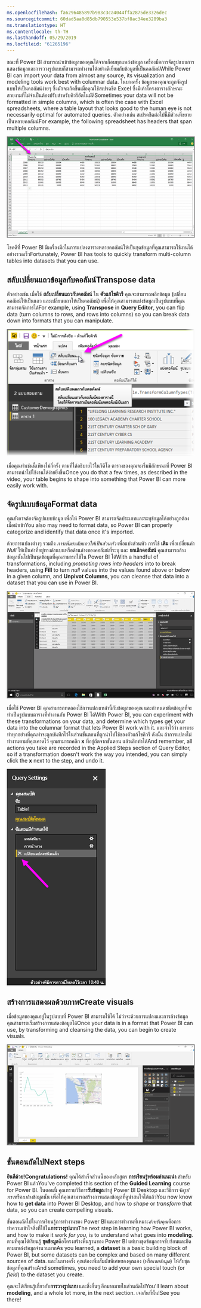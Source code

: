 ```yaml
---
ms.openlocfilehash: fa6296485897b983c3ca4044ffa2875de3326dec
ms.sourcegitcommit: 60dad5aa0d85db790553e537bf8ac34ee3289ba3
ms.translationtype: HT
ms.contentlocale: th-TH
ms.lasthandoff: 05/29/2019
ms.locfileid: "61265196"
---
```

<span data-ttu-id="70d4d-101">ขณะที่ Power BI สามารถนำเข้าข้อมูลของคุณได้จากเกือบทุกแหล่งข้อมูล เครื่องมือการจัดรูปแบบการแสดงข้อมูลและการวางรูปแบบก็สามารถทำงานได้อย่างดีเยี่ยมกับข้อมูลที่เป็นคอลัมน์</span><span class="sxs-lookup"><span data-stu-id="70d4d-101">While Power BI can import your data from almost any source, its visualization and modeling tools work best with columnar data.</span></span> <span data-ttu-id="70d4d-102">ในบางครั้ง ข้อมูลของคุณจะถูกจัดรูปแบบให้เป็นคอลัมน์ง่ายๆ ซึ่งมักจะเกิดขึ้นเมื่อคุณใช้สเปรดชีต Excel ซึ่งมีเค้าโครงตารางลักษณะสวยงามที่ไม่จำเป็นต้องปรับสำหรับคิวรีอัตโนมัติ</span><span class="sxs-lookup"><span data-stu-id="70d4d-102">Sometimes your data will not be formatted in simple columns, which is often the case with Excel spreadsheets, where a table layout that looks good to the human eye is not necessarily optimal for automated queries.</span></span> <span data-ttu-id="70d4d-103">ตัวอย่างเช่น สเปรดชีตต่อไปนี้มีส่วนที่ขยายเป็นหลายคอลัมน์</span><span class="sxs-lookup"><span data-stu-id="70d4d-103">For example, the following spreadsheet has headers that span multiple columns.</span></span>

![](media/1-5-cleaning-irregular-data/1-5_1.png)

<span data-ttu-id="70d4d-104">โชคดีที่ Power BI มีเครื่องมือในการแปลงตารางหลายคอลัมน์ให้เป็นชุดข้อมูลที่คุณสามารถใช้งานได้อย่างรวดเร็ว</span><span class="sxs-lookup"><span data-stu-id="70d4d-104">Fortunately, Power BI has tools to quickly transform multi-column tables into datasets that you can use.</span></span>

## <a name="transpose-data"></a><span data-ttu-id="70d4d-105">สลับเปลี่ยนแถวข้อมูลกับคอลัมน์</span><span class="sxs-lookup"><span data-stu-id="70d4d-105">Transpose data</span></span>
<span data-ttu-id="70d4d-106">ตัวอย่างเช่น เมื่อใช้ **สลับเปลี่ยนแถวกับคอลัมน์** ใน **ตัวแก้ไขคิวรี** คุณจะสามารถพลิกข้อมูล (เปลี่ยนคอลัมน์ให้เป็นแถว และเปลี่ยนแถวให้เป็นคอลัมน์) เพื่อให้คุณสามารถแบ่งข้อมูลเป็นรูปแบบที่คุณสามารถจัดการได้</span><span class="sxs-lookup"><span data-stu-id="70d4d-106">For example, using **Transpose** in **Query Editor**, you can flip data (turn columns to rows, and rows into columns) so you can break data down into formats that you can manipulate.</span></span>

![](media/1-5-cleaning-irregular-data/1-5_2.png)

<span data-ttu-id="70d4d-107">เมื่อคุณทำเช่นนี้เพียงไม่กี่ครั้ง ตามที่ได้อธิบายไว้ในวิดีโอ ตารางของคุณจะเริ่มมีลักษณะที่ Power BI สามารถนำไปใช้งานได้ง่ายยิ่งขึ้น</span><span class="sxs-lookup"><span data-stu-id="70d4d-107">Once you do that a few times, as described in the video, your table begins to shape into something that Power BI can more easily work with.</span></span>

## <a name="format-data"></a><span data-ttu-id="70d4d-108">จัดรูปแบบข้อมูล</span><span class="sxs-lookup"><span data-stu-id="70d4d-108">Format data</span></span>
<span data-ttu-id="70d4d-109">คุณยังอาจต้องจัดรูปแบบข้อมูล เพื่อให้ Power BI สามารถจัดประเภทและระบุข้อมูลได้อย่างถูกต้องเมื่อนำเข้า</span><span class="sxs-lookup"><span data-stu-id="70d4d-109">You also may need to format data, so Power BI can properly categorize and identify that data once it's imported.</span></span>

<span data-ttu-id="70d4d-110">ด้วยการแปลงต่างๆ รวมถึง *การเพิ่มระดับแถวให้เป็นส่วนหัว* เพื่อแบ่งส่วนหัว การใช้ **เติม** เพื่อเปลี่ยนค่า *Null* ให้เป็นค่าที่อยู่ทางด้านบนหรือด้านล่างของคอลัมน์ที่ระบุ และ **ยกเลิกคอลัมน์** คุณสามารถล้างข้อมูลนั้นไปเป็นชุดข้อมูลที่คุณสามารถใช้ใน Power BI ได้</span><span class="sxs-lookup"><span data-stu-id="70d4d-110">With a handful of transformations, including *promoting rows into headers* into to break headers, using **Fill** to turn *null* values into the values found above or below in a given column, and **Unpivot Columns**, you can cleanse that data into a dataset that you can use in Power BI.</span></span>

![](media/1-5-cleaning-irregular-data/1-5_3.png)

<span data-ttu-id="70d4d-111">เมื่อใช้ Power BI คุณสามารถทดลองใช้การแปลงเหล่านี้กับข้อมูลของคุณ และกำหนดชนิดข้อมูลที่จะทำเป็นรูปแบบตารางที่ทำงานกับ Power BI ได้</span><span class="sxs-lookup"><span data-stu-id="70d4d-111">With Power BI, you can experiment with these transformations on your data, and determine which types get your data into the columnar format that lets Power BI work with it.</span></span> <span data-ttu-id="70d4d-112">และจำไว้ว่า การกระทำทุกอย่างที่คุณทำจะถูกบันทึกไว้ในส่วนขั้นตอนที่ถูกนำไปใช้ของตัวแก้ไขคิวรี ดังนั้น ถ้าการแปลงไม่ทำงานตามที่คุณคาดไว้ คุณสามารถคลิก **x** ที่อยู่ถัดจากขั้นตอน แล้วเลิกทำได้</span><span class="sxs-lookup"><span data-stu-id="70d4d-112">And remember, all actions you take are recorded in the Applied Steps section of Query Editor, so if a transformation doesn't work the way you intended, you can simply click the **x** next to the step, and undo it.</span></span>

![](media/1-5-cleaning-irregular-data/1-5_5.png)

## <a name="create-visuals"></a><span data-ttu-id="70d4d-113">สร้างการแสดงผลด้วยภาพ</span><span class="sxs-lookup"><span data-stu-id="70d4d-113">Create visuals</span></span>
<span data-ttu-id="70d4d-114">เมื่อข้อมูลของคุณอยู่ในรูปแบบที่ Power BI สามารถใช้ได้ ไม่ว่าจะด้วยการแปลงและการล้างข้อมูล คุณสามารถเริ่มสร้างการแสดงข้อมูลได้</span><span class="sxs-lookup"><span data-stu-id="70d4d-114">Once your data is in a format that Power BI can use, by transforming and cleansing the data, you can begin to create visuals.</span></span>

![](media/1-5-cleaning-irregular-data/1-5_4.png)

## <a name="next-steps"></a><span data-ttu-id="70d4d-115">ขั้นตอนถัดไป</span><span class="sxs-lookup"><span data-stu-id="70d4d-115">Next steps</span></span>
<span data-ttu-id="70d4d-116">**ยินดีด้วย!**</span><span class="sxs-lookup"><span data-stu-id="70d4d-116">**Congratulations!**</span></span> <span data-ttu-id="70d4d-117">คุณได้สำเร็จส่วนนี้ของหลักสูตร **การเรียนรู้พร้อมคำแนะนำ** สำหรับ Power BI แล้ว</span><span class="sxs-lookup"><span data-stu-id="70d4d-117">You've completed this section of the **Guided Learning** course for Power BI.</span></span> <span data-ttu-id="70d4d-118">ในตอนนี้ คุณทราบวิธีการ**รับข้อมูล**เข้าสู่ Power BI Desktop และวิธีการ*จัดรูปทรง*หรือ*แปลง*ข้อมูลนั้น เพื่อให้คุณสามารถสร้างการแสดงข้อมูลที่ดูน่าสนใจได้แล้ว</span><span class="sxs-lookup"><span data-stu-id="70d4d-118">You now know how to **get data** into Power BI Desktop, and how to *shape* or *transform* that data, so you can create compelling visuals.</span></span>

<span data-ttu-id="70d4d-119">ขั้นตอนถัดไปในการเรียนรู้การทำงานของ Power BI และการทำงานที่เหมาะ*สำหรับคุณ*คือการทำความเข้าใจสิ่งที่ใช้ใน**การวางรูปแบบ**</span><span class="sxs-lookup"><span data-stu-id="70d4d-119">The next step in learning how Power BI works, and how to make it work *for you*, is to understand what goes into **modeling**.</span></span> <span data-ttu-id="70d4d-120">ตามที่คุณได้เรียนรู้ **ชุดข้อมูล**คือโครงสร้างพื้นฐานของ Power BI แต่บางชุดข้อมูลอาจซับซ้อนและยึดตามแหล่งข้อมูลจำนวนมาก</span><span class="sxs-lookup"><span data-stu-id="70d4d-120">As you learned, a **dataset** is a basic building block of Power BI, but some datasets can be complex and based on many different sources of data.</span></span> <span data-ttu-id="70d4d-121">และในบางครั้ง คุณต้องเพิ่มสัมผัสพิเศษของคุณเอง (หรือ*เขตข้อมูล*) ให้กับชุดข้อมูลที่คุณสร้าง</span><span class="sxs-lookup"><span data-stu-id="70d4d-121">And sometimes, you need to add your own special touch (or *field*) to the dataset you create.</span></span>

<span data-ttu-id="70d4d-122">คุณจะได้เรียนรู้เกี่ยวกับ**การวางรูปแบบ** และสิ่งอื่นๆ อีกมากมายในส่วนถัดไป</span><span class="sxs-lookup"><span data-stu-id="70d4d-122">You'll learn about **modeling**, and a whole lot more, in the next section.</span></span> <span data-ttu-id="70d4d-123">เจอกันที่นั่น!</span><span class="sxs-lookup"><span data-stu-id="70d4d-123">See you there!</span></span>

